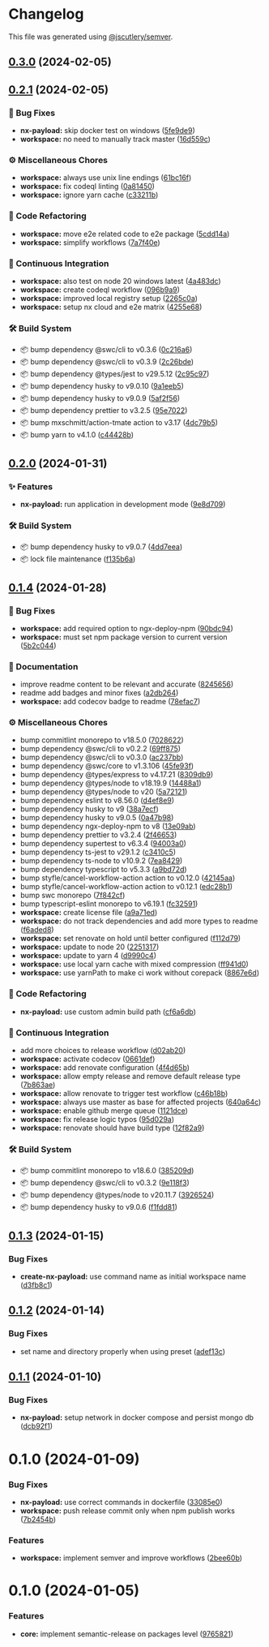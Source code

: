 # Changelog

This file was generated using [@jscutlery/semver](https://github.com/jscutlery/semver).

## [0.3.0](https://github.com/codeware-sthlm/nx-plugins/compare/workspace-0.2.1...workspace-0.3.0) (2024-02-05)

## [0.2.1](https://github.com/codeware-sthlm/nx-plugins/compare/workspace-0.2.0...workspace-0.2.1) (2024-02-05)


### 🐞 Bug Fixes

* **nx-payload:** skip docker test on windows ([5fe9de9](https://github.com/codeware-sthlm/nx-plugins/commit/5fe9de9cf179214b33d1d8e355fd8f5e8fca0b1e))
* **workspace:** no need to manually track master ([16d559c](https://github.com/codeware-sthlm/nx-plugins/commit/16d559cc193d383a93a5265b6f547adff884388e))


### ⚙️ Miscellaneous Chores

* **workspace:** always use unix line endings ([61bc16f](https://github.com/codeware-sthlm/nx-plugins/commit/61bc16f33b9184af0b4da66ab4b493bbb27ee635))
* **workspace:** fix codeql linting ([0a81450](https://github.com/codeware-sthlm/nx-plugins/commit/0a81450ad9575c3672b74c90285848527b1cd62a))
* **workspace:** ignore yarn cache ([c33211b](https://github.com/codeware-sthlm/nx-plugins/commit/c33211b9d32f7f87c74cadc0a60b15642c425420))


### 🧹 Code Refactoring

* **workspace:** move e2e related code to e2e package ([5cdd14a](https://github.com/codeware-sthlm/nx-plugins/commit/5cdd14a1bdbacf3232bce3a6635f2be8d5bbf8ad))
* **workspace:** simplify workflows ([7a7f40e](https://github.com/codeware-sthlm/nx-plugins/commit/7a7f40eab182e54d85c105f775f154af01b5c4e2))


### 🤖 Continuous Integration

* **workspace:** also test on node 20 windows latest ([4a483dc](https://github.com/codeware-sthlm/nx-plugins/commit/4a483dc7e190c160a1d3de7d40707a617599ccd4))
* **workspace:** create codeql workflow ([096b9a9](https://github.com/codeware-sthlm/nx-plugins/commit/096b9a9b8cc89739e0ea241bcfa2f4a7da1ba3a6))
* **workspace:** improved local registry setup ([2265c0a](https://github.com/codeware-sthlm/nx-plugins/commit/2265c0a3292bdbb3215bf4e1363735f1c036ca1d))
* **workspace:** setup nx cloud and e2e matrix ([4255e68](https://github.com/codeware-sthlm/nx-plugins/commit/4255e685e3fc70859cdc7bd8f61bbbc0aedec3a2))


### 🛠️ Build System

* 📦 bump dependency @swc/cli to v0.3.6 ([0c216a6](https://github.com/codeware-sthlm/nx-plugins/commit/0c216a6fb5b4fb89679138a2fdf586a7bee0b940))
* 📦 bump dependency @swc/cli to v0.3.9 ([2c26bde](https://github.com/codeware-sthlm/nx-plugins/commit/2c26bde2b526103c8c5f33de2b2b0fb755f9b500))
* 📦 bump dependency @types/jest to v29.5.12 ([2c95c97](https://github.com/codeware-sthlm/nx-plugins/commit/2c95c9706cf64d74bb41e18f324e6e4b514fa2cb))
* 📦 bump dependency husky to v9.0.10 ([9a1eeb5](https://github.com/codeware-sthlm/nx-plugins/commit/9a1eeb57952d9d60490658a7f4a35eb5c52f8b8e))
* 📦 bump dependency husky to v9.0.9 ([5af2f56](https://github.com/codeware-sthlm/nx-plugins/commit/5af2f5617449af07adc0f4407e56654a993be64d))
* 📦 bump dependency prettier to v3.2.5 ([95e7022](https://github.com/codeware-sthlm/nx-plugins/commit/95e70228755b9f77ad3006be6e7d2d3070ecb18f))
* 📦 bump mxschmitt/action-tmate action to v3.17 ([4dc79b5](https://github.com/codeware-sthlm/nx-plugins/commit/4dc79b5638a422e33030153b7b8511bab3d69be9))
* 📦 bump yarn to v4.1.0 ([c44428b](https://github.com/codeware-sthlm/nx-plugins/commit/c44428bb60239bb590f65df7503a7c8f8bd91f15))

## [0.2.0](https://github.com/codeware-sthlm/nx-plugins/compare/workspace-0.1.4...workspace-0.2.0) (2024-01-31)


### ✨ Features

* **nx-payload:** run application in development mode ([9e8d709](https://github.com/codeware-sthlm/nx-plugins/commit/9e8d709a3908ef2c9360708a256b78ffe36390a6))


### 🛠️ Build System

* 📦 bump dependency husky to v9.0.7 ([4dd7eea](https://github.com/codeware-sthlm/nx-plugins/commit/4dd7eeae5f8192fe2e50e95de590e9447fc52bc9))
* 📦 lock file maintenance ([f135b6a](https://github.com/codeware-sthlm/nx-plugins/commit/f135b6a72d141195ffea717a6e094a7e731ec887))

## [0.1.4](https://github.com/codeware-sthlm/nx-plugins/compare/workspace-0.1.3...workspace-0.1.4) (2024-01-28)


### 🐞 Bug Fixes

* **workspace:** add required option to ngx-deploy-npm ([90bdc94](https://github.com/codeware-sthlm/nx-plugins/commit/90bdc94eed32b198fb429195f7e9205e234eb890))
* **workspace:** must set npm package version to current version ([5b2c044](https://github.com/codeware-sthlm/nx-plugins/commit/5b2c0440ec538b9701d727afb5a6b174dabf50c9))


### 📄 Documentation

* improve readme content to be relevant and accurate ([8245656](https://github.com/codeware-sthlm/nx-plugins/commit/82456567ea91963ea1f0a3a9c4aa557498621cec))
* readme add badges and minor fixes ([a2db264](https://github.com/codeware-sthlm/nx-plugins/commit/a2db264b0e8c268a4a1644b565a54fa2fe492909))
* **workspace:** add codecov badge to readme ([78efac7](https://github.com/codeware-sthlm/nx-plugins/commit/78efac758e1a63a2c40b311e8b6a370b14581747))


### ⚙️ Miscellaneous Chores

* bump commitlint monorepo to v18.5.0 ([7028622](https://github.com/codeware-sthlm/nx-plugins/commit/7028622b83cc24021e84476305706b47a0c4ebe5))
* bump dependency @swc/cli to v0.2.2 ([69ff875](https://github.com/codeware-sthlm/nx-plugins/commit/69ff875818e25438cfca6e92404e0ce9a2ae2a29))
* bump dependency @swc/cli to v0.3.0 ([ac237bb](https://github.com/codeware-sthlm/nx-plugins/commit/ac237bba943cefb4da44ca781d0420bc0c946376))
* bump dependency @swc/core to v1.3.106 ([45fe93f](https://github.com/codeware-sthlm/nx-plugins/commit/45fe93fe97223f8b93eff2b8f4c64af8d818b70c))
* bump dependency @types/express to v4.17.21 ([8309db9](https://github.com/codeware-sthlm/nx-plugins/commit/8309db906e3dae36525fb8c95d43d5398fda46af))
* bump dependency @types/node to v18.19.9 ([14488a1](https://github.com/codeware-sthlm/nx-plugins/commit/14488a11e7ab7e1c40758f276476f885b79f163c))
* bump dependency @types/node to v20 ([5a72121](https://github.com/codeware-sthlm/nx-plugins/commit/5a721219af0f52f418ad3efd5106ed57624d907c))
* bump dependency eslint to v8.56.0 ([d4ef8e9](https://github.com/codeware-sthlm/nx-plugins/commit/d4ef8e93bea1b78d75cddf1a2a752622e55cf24d))
* bump dependency husky to v9 ([38a7ecf](https://github.com/codeware-sthlm/nx-plugins/commit/38a7ecfecacc3f1ce13c11e39bbf82d3f3ad81d1))
* bump dependency husky to v9.0.5 ([0a47b98](https://github.com/codeware-sthlm/nx-plugins/commit/0a47b98c67fb94fb8ec12910b7b5172d10c6aa26))
* bump dependency ngx-deploy-npm to v8 ([13e09ab](https://github.com/codeware-sthlm/nx-plugins/commit/13e09abdfef2c37749a5239e99ac2124219acb38))
* bump dependency prettier to v3.2.4 ([2f46653](https://github.com/codeware-sthlm/nx-plugins/commit/2f46653a5d0c3fe318b70ffe92eb884f42b40e62))
* bump dependency supertest to v6.3.4 ([94003a0](https://github.com/codeware-sthlm/nx-plugins/commit/94003a02d8bdba8efc7ccaf42f874af7f88695db))
* bump dependency ts-jest to v29.1.2 ([c3410c5](https://github.com/codeware-sthlm/nx-plugins/commit/c3410c5eef5ac6aae79bbc3cad9701dfd598d1fc))
* bump dependency ts-node to v10.9.2 ([7ea8429](https://github.com/codeware-sthlm/nx-plugins/commit/7ea8429f7e89cdcf79cff115aa2e13be99e4b341))
* bump dependency typescript to v5.3.3 ([a9bd72d](https://github.com/codeware-sthlm/nx-plugins/commit/a9bd72d21bcd5e992d7aef971fe9845c1cbbd17b))
* bump styfle/cancel-workflow-action action to v0.12.0 ([42145aa](https://github.com/codeware-sthlm/nx-plugins/commit/42145aad78d8e1c40fafef73a4b81092ce01dfea))
* bump styfle/cancel-workflow-action action to v0.12.1 ([edc28b1](https://github.com/codeware-sthlm/nx-plugins/commit/edc28b17c798c1619998ba03d52f1f4bcb3f2b5d))
* bump swc monorepo ([7f842cf](https://github.com/codeware-sthlm/nx-plugins/commit/7f842cfc47bdb82d35d22b4ba1cac02b4576c956))
* bump typescript-eslint monorepo to v6.19.1 ([fc32591](https://github.com/codeware-sthlm/nx-plugins/commit/fc32591da77897ee6f943cbf7271aecfd4293c03))
* **workspace:** create license file ([a9a71ed](https://github.com/codeware-sthlm/nx-plugins/commit/a9a71ed181f2d4757468e8fd63eddfbb2abcbcdb))
* **workspace:** do not track dependencies and add more types to readme ([f6aded8](https://github.com/codeware-sthlm/nx-plugins/commit/f6aded83cd76cb35239fb39f9b6c3591511885ce))
* **workspace:** set renovate on hold until better configured ([f112d79](https://github.com/codeware-sthlm/nx-plugins/commit/f112d79b5b66a5d3fc223284b3bd6ac4d02aec91))
* **workspace:** update to node 20 ([2251317](https://github.com/codeware-sthlm/nx-plugins/commit/22513170791fce69fbd142bd5cb98f87ddb172de))
* **workspace:** update to yarn 4 ([d9990c4](https://github.com/codeware-sthlm/nx-plugins/commit/d9990c4823779c43d9b6687e7417f5283d5c9713))
* **workspace:** use local yarn cache with mixed compression ([ff941d0](https://github.com/codeware-sthlm/nx-plugins/commit/ff941d093b4217cb20a11322d716befbfb13d759))
* **workspace:** use yarnPath to make ci work without corepack ([8867e6d](https://github.com/codeware-sthlm/nx-plugins/commit/8867e6dc9d64beb03223038c2217188c2ecd22f2))


### 🧹 Code Refactoring

* **nx-payload:** use custom admin build path ([cf6a6db](https://github.com/codeware-sthlm/nx-plugins/commit/cf6a6db14be164d30855346731c00d4893bf4925))


### 🤖 Continuous Integration

* add more choices to release workflow ([d02ab20](https://github.com/codeware-sthlm/nx-plugins/commit/d02ab208fd38ce47a825ec017739650e7894bbd0))
* **workspace:** activate codecov ([0661def](https://github.com/codeware-sthlm/nx-plugins/commit/0661def92883d46150093d24f9c4f1486a6bdf7f))
* **workspace:** add renovate configuration ([4f4d65b](https://github.com/codeware-sthlm/nx-plugins/commit/4f4d65bdad79ba2fd5a63db1543256b1bde451e9))
* **workspace:** allow empty release and remove default release type ([7b863ae](https://github.com/codeware-sthlm/nx-plugins/commit/7b863aee62f209e7a4bbcaf409ae8e804ebc9468))
* **workspace:** allow renovate to trigger test workflow ([c46b18b](https://github.com/codeware-sthlm/nx-plugins/commit/c46b18bd3d5afe481d76d29f5f9330dedead81f5))
* **workspace:** always use master as base for affected projects ([640a64c](https://github.com/codeware-sthlm/nx-plugins/commit/640a64c177e7913d9db15a08baf6382162297a24))
* **workspace:** enable github merge queue ([1121dce](https://github.com/codeware-sthlm/nx-plugins/commit/1121dce2c47d74c97abe863cca47d5e9c5666774))
* **workspace:** fix release logic typos ([95d029a](https://github.com/codeware-sthlm/nx-plugins/commit/95d029a6e95176380e9b103d53660e71ab68897c))
* **workspace:** renovate should have build type ([12f82a9](https://github.com/codeware-sthlm/nx-plugins/commit/12f82a9b726a81de4793f82b72b7453d8de94ae7))


### 🛠️ Build System

* 📦 bump commitlint monorepo to v18.6.0 ([385209d](https://github.com/codeware-sthlm/nx-plugins/commit/385209d202b0dccd82911e1a13cfafa8a386fb02))
* 📦 bump dependency @swc/cli to v0.3.2 ([9e118f3](https://github.com/codeware-sthlm/nx-plugins/commit/9e118f3f1c5065c18164a173d67dfea56ae4ce9f))
* 📦 bump dependency @types/node to v20.11.7 ([3926524](https://github.com/codeware-sthlm/nx-plugins/commit/3926524e44299757d7489c75aed2ac5c81c15e65))
* 📦 bump dependency husky to v9.0.6 ([f1fdd81](https://github.com/codeware-sthlm/nx-plugins/commit/f1fdd815e605d1b301eeb06893c491ebf62483cb))

## [0.1.3](https://github.com/codeware-sthlm/nx-plugins/compare/workspace-0.1.2...workspace-0.1.3) (2024-01-15)


### Bug Fixes

* **create-nx-payload:** use command name as initial workspace name ([d3fb8c1](https://github.com/codeware-sthlm/nx-plugins/commit/d3fb8c1d162e554c9324660a697d91cfe1fd2c97))



## [0.1.2](https://github.com/codeware-sthlm/nx-plugins/compare/workspace-0.1.1...workspace-0.1.2) (2024-01-14)


### Bug Fixes

* set name and directory properly when using preset ([adef13c](https://github.com/codeware-sthlm/nx-plugins/commit/adef13c3e81a32f0ce71ec26950e86b5b6a79abe))



## [0.1.1](https://github.com/codeware-sthlm/nx-plugins/compare/workspace-0.1.0...workspace-0.1.1) (2024-01-10)


### Bug Fixes

* **nx-payload:** setup network in docker compose and persist mongo db ([dcb92f1](https://github.com/codeware-sthlm/nx-plugins/commit/dcb92f1d496310c8c60f966cc4209b14567f2a81))



# 0.1.0 (2024-01-09)


### Bug Fixes

* **nx-payload:** use correct commands in dockerfile ([33085e0](https://github.com/codeware-sthlm/nx-plugins/commit/33085e020530837cdc94304b7e1f461592c718ef))
* **workspace:** push release commit only when npm publish works ([7b2454b](https://github.com/codeware-sthlm/nx-plugins/commit/7b2454b1f5ed7458a060182a47f5d8593d195ed0))


### Features

* **workspace:** implement semver and improve workflows ([2bee60b](https://github.com/codeware-sthlm/nx-plugins/commit/2bee60bfd1e1e03ca83725a76e32a80be13ef7f0))



# 0.1.0 (2024-01-05)


### Features

* **core:** implement semantic-release on packages level ([9765821](https://github.com/codeware-sthlm/nx-plugins/commit/9765821bfb40e3c17295bf85bd87c043bd16f175))
